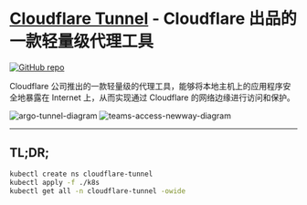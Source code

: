 # [Cloudflare Tunnel](https://www.cloudflare.com/products/tunnel/) - Cloudflare 出品的一款轻量级代理工具

[![GitHub repo](https://github.com/cloudflare/cloudflared?icon=github&label=cloudflare/cloudflared)](https://github.com/cloudflare/cloudflared)

Cloudflare 公司推出的一款轻量级的代理工具，能够将本地主机上的应用程序安全地暴露在 Internet 上，从而实现通过 Cloudflare 的网络边缘进行访问和保护。

![argo-tunnel-diagram](https://www.cloudflare.com/static/2abebd6c9da8acb379053e938330c83e/argo-tunnel-diagram-2.svg#gh-light-mode-only)
![teams-access-newway-diagram](https://www.cloudflare.com/static/271b04de4eef2dba79682bf25f4a265f/teams-access-newway-diagram.svg#gh-dark-mode-only)

---

## TL;DR;

```bash
kubectl create ns cloudflare-tunnel
kubectl apply -f ./k8s
kubectl get all -n cloudflare-tunnel -owide
```
